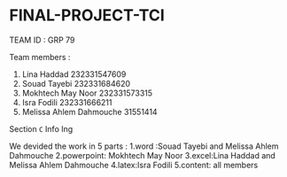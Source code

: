 # FINAL-PROJECT-TCI
TEAM ID : GRP 79

Team members :
1. Lina Haddad 232331547609
2. Souad Tayebi 232331684620
3. Mokhtech May Noor 232331573315
4. Isra Fodili 232331666211
5. Melissa Ahlem Dahmouche 31551414
   
Section `C` Info Ing

We devided the work in 5 parts :
1.word :Souad Tayebi and Melissa Ahlem Dahmouche
2.powerpoint: Mokhtech May Noor
3.excel:Lina Haddad and Melissa Ahlem Dahmouche
4.latex:Isra Fodili
5.content: all members
   
